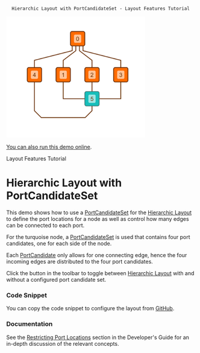 #

      Hierarchic Layout with PortCandidateSet - Layout Features Tutorial

<img src="../../resources/image/tutorial4hierarchicportcandidateset.png" alt="demo-thumbnail" height="320"/>

[You can also run this demo online](https://live.yworks.com/demos/04-tutorial-layout-features/hierarchic-portcandidate-set/index.html).

Layout Features Tutorial

# Hierarchic Layout with PortCandidateSet

This demo shows how to use a [PortCandidateSet](https://docs.yworks.com/yfileshtml/#/api/PortCandidateSet) for the [Hierarchic Layout](https://docs.yworks.com/yfileshtml/#/api/HierarchicLayout) to define the port locations for a node as well as control how many edges can be connected to each port.

For the turquoise node, a [PortCandidateSet](https://docs.yworks.com/yfileshtml/#/api/PortCandidateSet) is used that contains four port candidates, one for each side of the node.

Each [PortCandidate](https://docs.yworks.com/yfileshtml/#/api/PortCandidate) only allows for one connecting edge, hence the four incoming edges are distributed to the four port candidates.

Click the button in the toolbar to toggle between [Hierarchic Layout](https://docs.yworks.com/yfileshtml/#/api/HierarchicLayout) with and without a configured port candidate set.

### Code Snippet

You can copy the code snippet to configure the layout from [GitHub](https://github.com/yWorks/yfiles-for-html-demos/blob/master/demos/04-tutorial-layout-features/hierarchic-portcandidate-set/HierarchicPortcandidateSet.ts).

### Documentation

See the [Restricting Port Locations](https://docs.yworks.com/yfileshtml/#/dguide/layout-port_locations) section in the Developer's Guide for an in-depth discussion of the relevant concepts.
